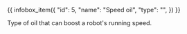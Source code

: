 {{ infobox_item({
	"id": 5,
	"name": "Speed oil",
	"type": "",
}) }}

Type of oil that can boost a robot's running speed.
